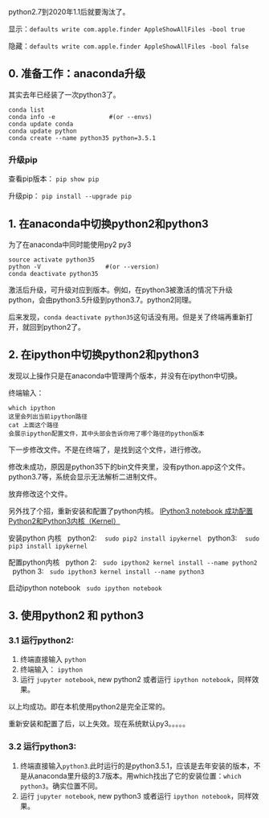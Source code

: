 python2.7到2020年1.1后就要淘汰了。

显示：`defaults write com.apple.finder AppleShowAllFiles -bool true ` 

隐藏：`defaults write com.apple.finder AppleShowAllFiles -bool false`


## 0. 准备工作：anaconda升级

其实去年已经装了一次python3了。

``` 
conda list
conda info -e               #(or --envs)
conda update conda
conda update python
conda create --name python35 python=3.5.1
```

### 升级pip

查看pip版本：
`pip show pip`

升级pip：
`pip install --upgrade pip`

## 1. 在anaconda中切换python2和python3  

为了在anaconda中同时能使用py2 py3  

```
source activate python35
python -V                  #(or --version)
conda deactivate python35
```

激活后升级，可升级对应到版本。例如，在python3被激活的情况下升级python，会由python3.5升级到python3.7。python2同理。

后来发现，`conda deactivate python35`这句话没有用。但是关了终端再重新打开，就回到python2了。

## 2. 在ipython中切换python2和python3  

发现以上操作只是在anaconda中管理两个版本，并没有在ipython中切换。


终端输入：

```
which ipython
这里会列出当前ipython路径
cat 上面这个路径
会展示ipython配置文件，其中头部会告诉你用了哪个路径的python版本
```

下一步修改文件。不是在终端了，是找到这个文件，进行修改。

修改未成功，原因是python35下的bin文件夹里，没有python.app这个文件。python3.7等，系统会显示无法解析二进制文件。

放弃修改这个文件。

另外找了个招，重新安装和配置了python内核。
[IPython3 notebook 成功配置Python2和Python3内核（Kernel）](http://www.mamicode.com/info-detail-2246203.html)

>> 
安装python 内核
  python2:  
 `sudo pip2 install ipykernel`
  python3:  
 `sudo pip3 install ipykernel`
>> 
配置python内核
  python 2:
  `sudo ipython2 kernel install --name python2 `
  python 3:
  `sudo ipython3 kernel install --name python3`
>> 
启动ipython notebook
  `sudo ipython notebook`


## 3. 使用python2 和 python3

### 3.1 运行python2:  

1. 终端直接输入 `python`
2. 终端输入： `ipython `
3. 运行 `jupyter notebook`, new python2 或者运行 `ipython notebook`，同样效果。

以上均成功。即在本机使用python2是完全正常的。  

重新安装和配置了后，以上失效。现在系统默认py3。。。。。

### 3.2 运行python3:  

1. 终端直接输入`python3`.此时运行的是python3.5.1，应该是去年安装的版本，不是从anaconda里升级的3.7版本。用which找出了它的安装位置：`which python3`。确实位置不同。
2. 运行 `jupyter notebook`, new python3 或者运行 `ipython notebook`，同样效果。











